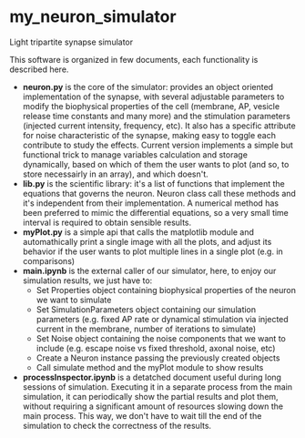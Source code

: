 # my_neuron_simulator
Light tripartite synapse simulator

This software is organized in few documents, each functionality is described here.

<ul>
  <li><b>neuron.py</b> is the core of the simulator: provides an object oriented implementation of the synapse, with several adjustable parameters to modify the biophysical properties of the cell (membrane, AP, vesicle release time constants and many more) and the stimulation parameters (injected current intensity, frequency, etc). It also has a specific attribute for noise characteristic of the synapse, making easy to toggle each contribute to study the effects. Current version implements a simple but functional trick to manage variables calculation and storage dynamically, based on which of them the user wants to plot (and so, to store necessairly in an array), and which doesn't. </li>
  <li><b>lib.py</b> is the scientific library: it's a list of functions that implement the equations that governs the neuron. Neuron class call these methods and it's independent from their implementation. A numerical method has been preferred to mimic the differential equations, so a very small time interval is required to obtain sensible results.</li>
  <li><b>myPlot.py</b> is a simple api that calls the matplotlib module and automathically print a single image with all the plots, and adjust its behavior if the user wants to plot multiple lines in a single plot (e.g. in comparisons)</li>
  <li><b>main.ipynb</b> is the external caller of our simulator, here, to enjoy our simulation results, we just have to:
    <ul>
      <li>Set Properties object containing biophysical properties of the neuron we want to simulate</li>
      <li>Set SimulationParameters object containing our simulation parameters (e.g. fixed AP rate or dynamical stimulation via injected current in the membrane, number of iterations to simulate)</li>
      <li>Set Noise object containing the noise components that we want to include (e.g. escape noise vs fixed threshold, axonal noise, etc)</li>
      <li>Create a Neuron instance passing the previously created objects</li>
      <li>Call simulate method and the myPlot module to show results</li>
    </ul>
  <li><b>processInspector.ipynb</b> is a detatched document useful during long sessions of simulation. Executing it in a separate process from the main simulation, it can periodically show the partial results and plot them, without requiring a significant amount of resources slowing down the main process. This way, we don't have to wait till the end of the simulation to check the correctness of the results.</li>
  </ul
